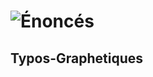 # ![Énoncés](https://raw.githubusercontent.com/enonces/enonces/docs/enonces.png)
   Typos-Graphetiques
   ------------------
